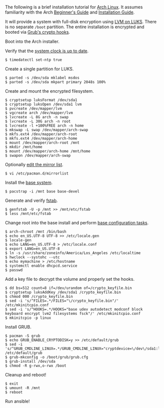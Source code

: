 The following is a brief installation tutorial for [Arch Linux][1]. It assumes
familiarity with the Arch [Beginner's Guide][2] and [Installation Guide][3].

It will provide a system with full-disk encryption using [LVM on LUKS][4].
There is no separate `/boot` partition. The entire installation is encrypted
and booted via [Grub's crypto hooks][5].

Boot into the Arch installer.

Verify that the [system clock is up to date][6].

    $ timedatectl set-ntp true
    
Create a single partition for LUKS.

    $ parted -s /dev/sda mklabel msdos
    $ parted -s /dev/sda mkpart primary 2048s 100%

Create and mount the encrypted filesystem.

    $ cryptsetup luksFormat /dev/sda1
    $ cryptsetup luksOpen /dev/sda1 lvm
    $ pvcreate /dev/mapper/lvm
    $ vgcreate arch /dev/mapper/lvm
    $ lvcreate -L 8G arch -n swap
    $ lvcreate -L 30G arch -n root
    $ lvcreate -l +100%FREE arch -n home
    $ mkswap -L swap /dev/mapper/arch-swap
    $ mkfs.ext4 /dev/mapper/arch-root
    $ mkfs.ext4 /dev/mapper/arch-home
    $ mount /dev/mapper/arch-root /mnt
    $ mkdir /mnt/home
    $ mount /dev/mapper/arch-home /mnt/home
    $ swapon /dev/mapper/arch-swap

Optionally [edit the mirror list][7].

    $ vi /etc/pacman.d/mirrorlist

Install the [base system][8].

    $ pacstrap -i /mnt base base-devel

Generate and verify [fstab][9].

    $ genfstab -U -p /mnt >> /mnt/etc/fstab
    $ less /mnt/etc/fstab

Change root into the base install and perform [base configuration tasks][10].

    $ arch-chroot /mnt /bin/bash
    $ echo en_US.UTF-8 UTF-8 >> /etc/locale.gen
    $ locale-gen
    $ echo LANG=en_US.UTF-8 > /etc/locale.conf
    $ export LANG=en_US.UTF-8
    $ ln -s /usr/share/zoneinfo/America/Los_Angeles /etc/localtime
    $ hwclock --systohc --utc
    $ echo mymachine > /etc/hostname
    $ systemctl enable dhcpcd.service
    $ passwd

Add a key file to decrypt the volume and properly set the hooks.

    $ dd bs=512 count=8 if=/dev/urandom of=/crypto_keyfile.bin
    $ cryptsetup luksAddKey /dev/sda1 /crypto_keyfile.bin
    $ chmod 000 /crypto_keyfile.bin
    $ sed -i 's/^FILES=.*/FILES="\/crypto_keyfile.bin"/' /etc/mkinitcpio.conf
    $ sed -i 's/^HOOKS=.*/HOOKS="base udev autodetect modconf block keyboard encrypt lvm2 filesystems fsck"/' /etc/mkinitcpio.conf
    $ mkinitcpio -p linux

Install GRUB.

    $ pacman -S grub
    $ echo GRUB_ENABLE_CRYPTODISK=y >> /etc/default/grub
    $ sed -i 's/^GRUB_CMDLINE_LINUX=.*/GRUB_CMDLINE_LINUX="cryptdevice=\/dev\/sda1:lvm"/' /etc/default/grub
    $ grub-mkconfig -o /boot/grub/grub.cfg
    $ grub-install /dev/sda
    $ chmod -R g-rwx,o-rwx /boot

Cleanup and reboot!

    $ exit
    $ umount -R /mnt
    $ reboot

Run ansible!


[1]: https://www.archlinux.org/
[2]: https://wiki.archlinux.org/index.php/Beginners'_guide
[3]: https://wiki.archlinux.org/index.php/Installation_guide
[4]: https://wiki.archlinux.org/index.php/Encrypted_LVM#LVM_on_LUKS
[5]: http://www.pavelkogan.com/2014/05/23/luks-full-disk-encryption/
[6]: https://wiki.archlinux.org/index.php/Beginners'_guide#Update_the_system_clock
[7]: https://wiki.archlinux.org/index.php/Beginners'_Guide#Select_a_mirror
[8]: https://wiki.archlinux.org/index.php/Beginners'_Guide#Install_the_base_system
[9]: https://wiki.archlinux.org/index.php/Beginners'_guide#Generate_an_fstab
[10]: https://wiki.archlinux.org/index.php/Beginners'_guide#Configure_the_base_system

